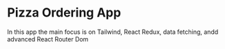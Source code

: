 # Pizza Ordering App

In this app the main focus is on Tailwind, React Redux, data fetching, andd advanced React Router Dom
